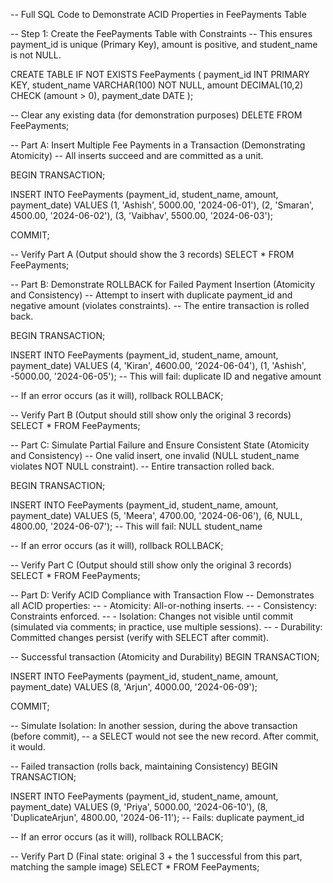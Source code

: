 -- Full SQL Code to Demonstrate ACID Properties in FeePayments Table

-- Step 1: Create the FeePayments Table with Constraints
-- This ensures payment_id is unique (Primary Key), amount is positive, and student_name is not NULL.

CREATE TABLE IF NOT EXISTS FeePayments (
    payment_id INT PRIMARY KEY,
    student_name VARCHAR(100) NOT NULL,
    amount DECIMAL(10,2) CHECK (amount > 0),
    payment_date DATE
);

-- Clear any existing data (for demonstration purposes)
DELETE FROM FeePayments;

-- Part A: Insert Multiple Fee Payments in a Transaction (Demonstrating Atomicity)
-- All inserts succeed and are committed as a unit.

BEGIN TRANSACTION;

INSERT INTO FeePayments (payment_id, student_name, amount, payment_date) VALUES
    (1, 'Ashish', 5000.00, '2024-06-01'),
    (2, 'Smaran', 4500.00, '2024-06-02'),
    (3, 'Vaibhav', 5500.00, '2024-06-03');

COMMIT;

-- Verify Part A (Output should show the 3 records)
SELECT * FROM FeePayments;

-- Part B: Demonstrate ROLLBACK for Failed Payment Insertion (Atomicity and Consistency)
-- Attempt to insert with duplicate payment_id and negative amount (violates constraints).
-- The entire transaction is rolled back.

BEGIN TRANSACTION;

INSERT INTO FeePayments (payment_id, student_name, amount, payment_date) VALUES
    (4, 'Kiran', 4600.00, '2024-06-04'),
    (1, 'Ashish', -5000.00, '2024-06-05');  -- This will fail: duplicate ID and negative amount

-- If an error occurs (as it will), rollback
ROLLBACK;

-- Verify Part B (Output should still show only the original 3 records)
SELECT * FROM FeePayments;

-- Part C: Simulate Partial Failure and Ensure Consistent State (Atomicity and Consistency)
-- One valid insert, one invalid (NULL student_name violates NOT NULL constraint).
-- Entire transaction rolled back.

BEGIN TRANSACTION;

INSERT INTO FeePayments (payment_id, student_name, amount, payment_date) VALUES
    (5, 'Meera', 4700.00, '2024-06-06'),
    (6, NULL, 4800.00, '2024-06-07');  -- This will fail: NULL student_name

-- If an error occurs (as it will), rollback
ROLLBACK;

-- Verify Part C (Output should still show only the original 3 records)
SELECT * FROM FeePayments;

-- Part D: Verify ACID Compliance with Transaction Flow
-- Demonstrates all ACID properties:
-- - Atomicity: All-or-nothing inserts.
-- - Consistency: Constraints enforced.
-- - Isolation: Changes not visible until commit (simulated via comments; in practice, use multiple sessions).
-- - Durability: Committed changes persist (verify with SELECT after commit).

-- Successful transaction (Atomicity and Durability)
BEGIN TRANSACTION;

INSERT INTO FeePayments (payment_id, student_name, amount, payment_date) VALUES
    (8, 'Arjun', 4000.00, '2024-06-09');

COMMIT;

-- Simulate Isolation: In another session, during the above transaction (before commit), 
-- a SELECT would not see the new record. After commit, it would.

-- Failed transaction (rolls back, maintaining Consistency)
BEGIN TRANSACTION;

INSERT INTO FeePayments (payment_id, student_name, amount, payment_date) VALUES
    (9, 'Priya', 5000.00, '2024-06-10'),
    (8, 'DuplicateArjun', 4800.00, '2024-06-11');  -- Fails: duplicate payment_id

-- If an error occurs (as it will), rollback
ROLLBACK;

-- Verify Part D (Final state: original 3 + the 1 successful from this part, matching the sample image)
SELECT * FROM FeePayments;



